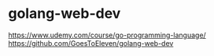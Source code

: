 # golang-web-dev
https://www.udemy.com/course/go-programming-language/
https://github.com/GoesToEleven/golang-web-dev
